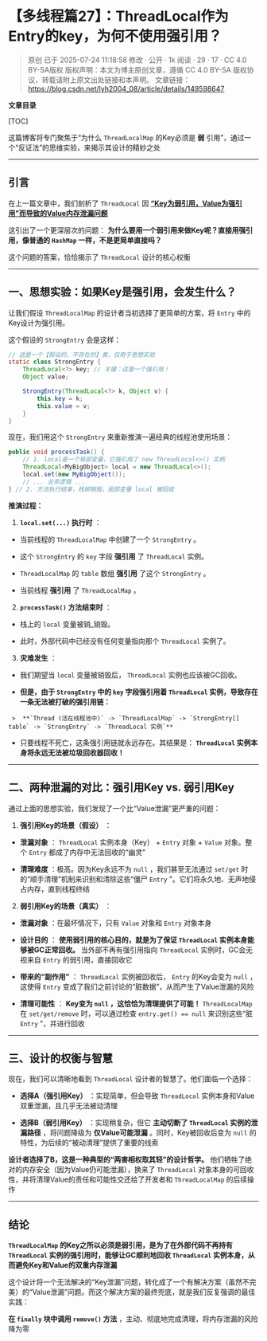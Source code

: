 # 【多线程篇27】：ThreadLocal作为Entry的key，为何不使用强引用？

> 原创 已于 2025-07-24 11:18:58 修改 · 公开 · 1k 阅读 · 29 · 17 · CC 4.0 BY-SA版权 版权声明：本文为博主原创文章，遵循 CC 4.0 BY-SA 版权协议，转载请附上原文出处链接和本声明。
> 文章链接：https://blog.csdn.net/lyh2004_08/article/details/149598647

**文章目录**

[TOC]


这篇博客将专门聚焦于“为什么 `ThreadLocalMap` 的Key必须是 **弱** 引用”，通过一个“反证法”的思维实验，来揭示其设计的精妙之处

---

## 引言

在上一篇文章中，我们剖析了 `ThreadLocal` 因 **[“Key为弱引用，Value为强引用”而导致的Value内存泄漏问题](https://blog.csdn.net/lyh2004_08/article/details/149459610)** 

这引出了一个更深层次的问题： **为什么要用一个弱引用来做Key呢？直接用强引用，像普通的 `HashMap` 一样，不是更简单直接吗？** 

这个问题的答案，恰恰揭示了 `ThreadLocal` 设计的核心权衡

---

## 一、思想实验：如果Key是强引用，会发生什么？

让我们假设 `ThreadLocalMap` 的设计者当初选择了更简单的方案，将 `Entry` 中的Key设计为强引用。

这个假设的 `StrongEntry` 会是这样：

```java
// 这是一个【假设的、不存在的】类，仅用于思想实验
static class StrongEntry {
    ThreadLocal<?> key; // 关键：这是一个强引用！
    Object value;

    StrongEntry(ThreadLocal<?> k, Object v) {
        this.key = k;
        this.value = v;
    }
}
```

现在，我们用这个 `StrongEntry` 来重新推演一遍经典的线程池使用场景：

```java
public void processTask() {
    // 1. local是一个局部变量，它强引用了 new ThreadLocal<>() 实例
    ThreadLocal<MyBigObject> local = new ThreadLocal<>();
    local.set(new MyBigObject());
    // ... 业务逻辑 ...
} // 2. 方法执行结束，栈帧销毁，局部变量 local 被回收
```

**推演过程：** 

1.  **`local.set(...)` 执行时** ：

   - 当前线程的 `ThreadLocalMap` 中创建了一个 `StrongEntry` 。

   - 这个 `StrongEntry` 的 `key` 字段 **强引用** 了 `ThreadLocal` 实例。

   -  `ThreadLocalMap` 的 `table` 数组 **强引用** 了这个 `StrongEntry` 。

   - 当前线程 **强引用** 了 `ThreadLocalMap` 。

2.  **`processTask()` 方法结束时** ：

   - 栈上的 `local` 变量被销_销毁。

   - 此时，外部代码中已经没有任何变量指向那个 `ThreadLocal` 实例了。

3.  **灾难发生** ：

   - 我们期望当 `local` 变量被销毁后， `ThreadLocal` 实例也应该被GC回收。

   -  **但是，由于 `StrongEntry` 中的 `key` 字段强引用着 `ThreadLocal` 实例，导致存在一条无法被打破的强引用链：** 

     >  **`Thread (活在线程池中)` -> `ThreadLocalMap` -> `StrongEntry[] table` -> `StrongEntry` -> `ThreadLocal 实例`** 

   - 只要线程不死亡，这条强引用链就永远存在。其结果是： **`ThreadLocal` 实例本身将永远无法被垃圾回收器回收！** 

---

## 二、两种泄漏的对比：强引用Key vs. 弱引用Key

通过上面的思想实验，我们发现了一个比“Value泄漏”更严重的问题：

1.  **强引用Key的场景（假设）** ：

   -  **泄漏对象** ： `ThreadLocal` 实例本身（Key） + `Entry` 对象 + `Value` 对象。整个 `Entry` 都成了内存中无法回收的“幽灵”

   -  **清理难度** ：极高。因为Key永远不为 `null` ，我们甚至无法通过 `set/get` 时的“顺手清理”机制来识别和清除这些“僵尸 `Entry` ”。它们将永久地、无声地侵占内存，直到线程终结

2.  **弱引用Key的场景（真实）** ：

   -  **泄漏对象** ：在最坏情况下，只有 `Value` 对象和 `Entry` 对象本身

   -  **设计目的** ： **使用弱引用的核心目的，就是为了保证 `ThreadLocal` 实例本身能够被GC正常回收。** 当外部不再有强引用指向 `ThreadLocal` 实例时，GC会无视来自 `Entry` 的弱引用，直接回收它

   -  **带来的“副作用”** ： `ThreadLocal` 实例被回收后， `Entry` 的Key会变为 `null` ，这使得 `Entry` 变成了我们之前讨论的“脏数据”，从而产生了Value泄漏的风险

   -  **清理可能性** ： **Key变为 `null` ，这恰恰为清理提供了可能！** `ThreadLocalMap` 在 `set/get/remove` 时，可以通过检查 `entry.get() == null` 来识别这些“脏 `Entry` ”，并进行回收

---

## 三、设计的权衡与智慧

现在，我们可以清晰地看到 `ThreadLocal` 设计者的智慧了。他们面临一个选择：

-  **选择A（强引用Key）** ：实现简单，但会导致 `ThreadLocal` 实例本身和Value双重泄漏，且几乎无法被动清理

-  **选择B（弱引用Key）** ：实现稍复杂，但它 **主动切断了 `ThreadLocal` 实例的泄漏路径** ，将问题降级为 **仅Value可能泄漏** 。同时，Key被回收后变为 `null` 的特性，为后续的“被动清理”提供了重要的线索

**设计者选择了B，这是一种典型的“两害相权取其轻”的设计哲学。** 他们牺牲了绝对的内存安全（因为Value仍可能泄漏），换来了 `ThreadLocal` 对象本身的可回收性，并将清理Value的责任和可能性交还给了开发者和 `ThreadLocalMap` 的后续操作

---

## 结论

**`ThreadLocalMap` 的Key之所以必须是弱引用，是为了在外部代码不再持有 `ThreadLocal` 实例的强引用时，能够让GC顺利地回收 `ThreadLocal` 实例本身，从而避免Key和Value的双重内存泄漏** 

这个设计将一个无法解决的“Key泄漏”问题，转化成了一个有解决方案（虽然不完美）的“Value泄漏”问题。而这个解决方案的最终兜底，就是我们反复强调的最佳实践：

**在 `finally` 块中调用 `remove()` 方法** ，主动、彻底地完成清理，将内存泄漏的风险降为零